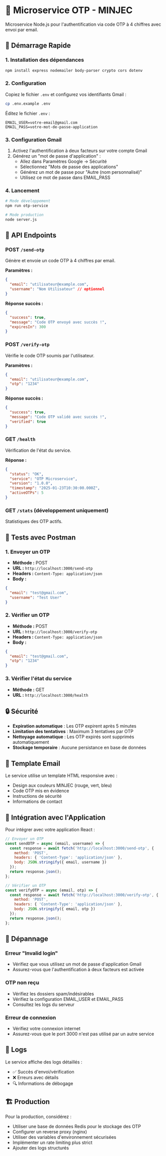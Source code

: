 # 🔐 Microservice OTP - MINJEC

Microservice Node.js pour l'authentification via code OTP à 4 chiffres avec envoi par email.

## 🚀 Démarrage Rapide

### 1. Installation des dépendances
```bash
npm install express nodemailer body-parser crypto cors dotenv
```

### 2. Configuration
Copiez le fichier `.env` et configurez vos identifiants Gmail :
```bash
cp .env.example .env
```

Éditez le fichier `.env` :
```env
EMAIL_USER=votre-email@gmail.com
EMAIL_PASS=votre-mot-de-passe-application
```

### 3. Configuration Gmail
1. Activez l'authentification à deux facteurs sur votre compte Gmail
2. Générez un "mot de passe d'application" :
   - Allez dans Paramètres Google → Sécurité
   - Sélectionnez "Mots de passe des applications"
   - Générez un mot de passe pour "Autre (nom personnalisé)"
   - Utilisez ce mot de passe dans EMAIL_PASS

### 4. Lancement
```bash
# Mode développement
npm run otp-service

# Mode production
node server.js
```

## 📡 API Endpoints

### POST `/send-otp`
Génère et envoie un code OTP à 4 chiffres par email.

**Paramètres :**
```json
{
  "email": "utilisateur@example.com",
  "username": "Nom Utilisateur" // optionnel
}
```

**Réponse succès :**
```json
{
  "success": true,
  "message": "Code OTP envoyé avec succès !",
  "expiresIn": 300
}
```

### POST `/verify-otp`
Vérifie le code OTP soumis par l'utilisateur.

**Paramètres :**
```json
{
  "email": "utilisateur@example.com",
  "otp": "1234"
}
```

**Réponse succès :**
```json
{
  "success": true,
  "message": "Code OTP validé avec succès !",
  "verified": true
}
```

### GET `/health`
Vérification de l'état du service.

**Réponse :**
```json
{
  "status": "OK",
  "service": "OTP Microservice",
  "version": "1.0.0",
  "timestamp": "2025-01-23T10:30:00.000Z",
  "activeOTPs": 5
}
```

### GET `/stats` (développement uniquement)
Statistiques des OTP actifs.

## 🧪 Tests avec Postman

### 1. Envoyer un OTP
- **Méthode :** POST
- **URL :** `http://localhost:3000/send-otp`
- **Headers :** `Content-Type: application/json`
- **Body :**
```json
{
  "email": "test@gmail.com",
  "username": "Test User"
}
```

### 2. Vérifier un OTP
- **Méthode :** POST
- **URL :** `http://localhost:3000/verify-otp`
- **Headers :** `Content-Type: application/json`
- **Body :**
```json
{
  "email": "test@gmail.com",
  "otp": "1234"
}
```

### 3. Vérifier l'état du service
- **Méthode :** GET
- **URL :** `http://localhost:3000/health`

## 🔒 Sécurité

- **Expiration automatique** : Les OTP expirent après 5 minutes
- **Limitation des tentatives** : Maximum 3 tentatives par OTP
- **Nettoyage automatique** : Les OTP expirés sont supprimés automatiquement
- **Stockage temporaire** : Aucune persistance en base de données

## 🎨 Template Email

Le service utilise un template HTML responsive avec :
- Design aux couleurs MINJEC (rouge, vert, bleu)
- Code OTP mis en évidence
- Instructions de sécurité
- Informations de contact

## 🔧 Intégration avec l'Application

Pour intégrer avec votre application React :

```javascript
// Envoyer un OTP
const sendOTP = async (email, username) => {
  const response = await fetch('http://localhost:3000/send-otp', {
    method: 'POST',
    headers: { 'Content-Type': 'application/json' },
    body: JSON.stringify({ email, username })
  });
  return response.json();
};

// Vérifier un OTP
const verifyOTP = async (email, otp) => {
  const response = await fetch('http://localhost:3000/verify-otp', {
    method: 'POST',
    headers: { 'Content-Type': 'application/json' },
    body: JSON.stringify({ email, otp })
  });
  return response.json();
};
```

## 🐛 Dépannage

### Erreur "Invalid login"
- Vérifiez que vous utilisez un mot de passe d'application Gmail
- Assurez-vous que l'authentification à deux facteurs est activée

### OTP non reçu
- Vérifiez les dossiers spam/indésirables
- Vérifiez la configuration EMAIL_USER et EMAIL_PASS
- Consultez les logs du serveur

### Erreur de connexion
- Vérifiez votre connexion internet
- Assurez-vous que le port 3000 n'est pas utilisé par un autre service

## 📝 Logs

Le service affiche des logs détaillés :
- ✅ Succès d'envoi/vérification
- ❌ Erreurs avec détails
- 🔍 Informations de débogage

## 🏗️ Production

Pour la production, considérez :
- Utiliser une base de données Redis pour le stockage des OTP
- Configurer un reverse proxy (nginx)
- Utiliser des variables d'environnement sécurisées
- Implémenter un rate limiting plus strict
- Ajouter des logs structurés